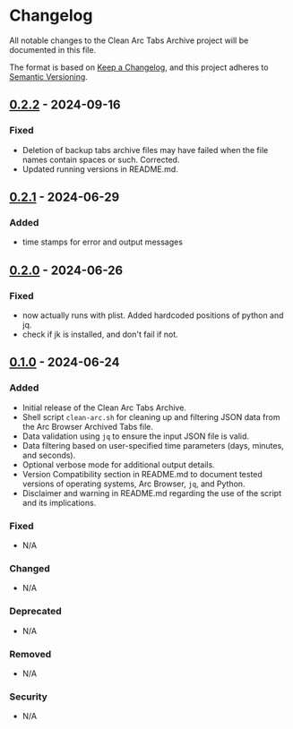 # Changelog

All notable changes to the Clean Arc Tabs Archive project will be documented in this file.

The format is based on [Keep a Changelog](https://keepachangelog.com/en/1.0.0/), and this project adheres to [Semantic Versioning](https://semver.org/spec/v2.0.0.html).

## [0.2.2](https://github.com/smagt/filter-arc-archived-tabs/releases/tag/0.2.2) - 2024-09-16

### Fixed
- Deletion of backup tabs archive files may have failed when the file names contain spaces or such.  Corrected.
- Updated running versions in README.md.

## [0.2.1](https://github.com/smagt/filter-arc-archived-tabs/releases/tag/0.2.1) - 2024-06-29

### Added
- time stamps for error and output messages

## [0.2.0](https://github.com/smagt/filter-arc-archived-tabs/releases/tag/0.2.0) - 2024-06-26

### Fixed
- now actually runs with plist. Added hardcoded positions of python and jq.  
- check if jk is installed, and don't fail if not.

## [0.1.0](https://github.com/smagt/filter-arc-archived-tabs/releases/tag/0.1.0) - 2024-06-24

### Added
- Initial release of the Clean Arc Tabs Archive.
- Shell script `clean-arc.sh` for cleaning up and filtering JSON data from the Arc Browser Archived Tabs file.
- Data validation using `jq` to ensure the input JSON file is valid.
- Data filtering based on user-specified time parameters (days, minutes, and seconds).
- Optional verbose mode for additional output details.
- Version Compatibility section in README.md to document tested versions of operating systems, Arc Browser, `jq`, and Python.
- Disclaimer and warning in README.md regarding the use of the script and its implications.

### Fixed
- N/A

### Changed
- N/A

### Deprecated
- N/A

### Removed
- N/A

### Security
- N/A

[Unreleased]: ...
[0.1.0]: ...